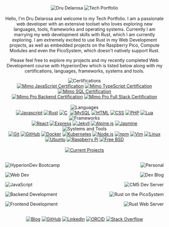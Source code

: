 <!-- (c) dntstck 2025 -->
<!-- Header -->
<div align="center"><img alt="Dru Delarosa" src="https://img.shields.io/badge/-%20%20Dru%20Delarosa%20%20-E95420">
  <img alt="Tech Portfolio" src="https://img.shields.io/badge/-Tech%20Portfolio-2C001E"></div><br>
<!-- About Me -->
<div align="center">
Hello, I'm Dru Delarosa and welcome to my Tech Portfolio. I am a passionate web developer with an extensive toolset who loves exploring new languages, tools, frameworks and operating systems. Currently I am marrying my web development skills with Rust, which I am currently exploring. I am extremely excited to use Rust in my Web Development projects, as well as embedded projects on the Raspberry Pico, Compute Modules and even the PicoSystem, which doesn't natively support Rust.

Please feel free to explore my projects and my recently completed Web Development course with HyperionDev which is listed below along with my certifications, languages, frameworks, systems and tools.
</div>
<!-- Certifications -->
<div align="center"> <img alt="Certifications" src="https://img.shields.io/badge/-Certifications-E95420"><br>
<a href="/certs/drudelarosa-javascript.pdf" target="_blank"><img alt="Mimo JavaScript Certification" src="https://img.shields.io/badge/-[Mimo]%20JavaScript-2C001E?logo=javascript&logoColor=E95420"></a> <a href="/certs/drudelarosa-typescript.pdf" target="_blank"><img alt="Mimo TypeScript Certification" src="https://img.shields.io/badge/-[Mimo]%20TypeScript-2C001E?logo=typescript"></a>   <a href="/certs/drudelarosa-sql.pdf" target="_blank"><img alt="Mimo SQL Certification" src="https://img.shields.io/badge/-[Mimo]%20MySql-2C001E?logo=mysql"> </a> <br>
<a href="/certs/drudelarosa-backend.pdf" target="_blank"><img alt="Mimo Pro Backend Certification" src="https://img.shields.io/badge/-[Mimo%20Pro]%20Backend%20Development-2C001E?logo=nodedotjs"></a> <a href="/certs/drudelarosa-fullstack.pdf" target="_blank"><img alt="Mimo Pro Full Stack Certification" src="https://img.shields.io/badge/-[Mimo%20Pro]%20Full%20Stack%20Development-2C001E?logo=react"> </a> </div><br>
<!-- Languages -->
<div align="center">
 <img alt="Languages" src="https://img.shields.io/badge/-Languages-E95420"><br>
<a href="https://developer.mozilla.org/en-US/docs/Web/JavaScript" target="_blank"><img alt="Javascript" src="https://img.shields.io/badge/-JavaScript-181717?style=flat-square&logo=javascript"></a> <a href="https://rust-lang.org" target="_blank"><img alt="Rust" src="https://img.shields.io/badge/-Rust-181717?style=flat-square&logo=rust"></a>  <a href="https://www.w3schools.com/c/c_intro.php" target="_blank"><img alt="C" src="https://img.shields.io/badge/-C-181717?style=flat-square&logo=c&logoColor=5C6BC0"></a> <a href="https://www.typescriptlang.org/" target="_blank"><img alt="" src="https://img.shields.io/badge/-TypeScript-181717?style=flat-square&logo=typescript"></a> <a href="https://www.mysql.com/" target="_blank"><img alt="MySQL" src="https://img.shields.io/badge/-MySQL-181717?style=flat-square&logo=mysql"></a> <a href="https://developer.mozilla.org/en-US/docs/Web/HTML" target="_blank"><img alt="HTML" src="https://img.shields.io/badge/HTML-181717?style=flat-square&logo=html5"></a> <a href="https://developer.mozilla.org/en-US/docs/Web/CSS" target="_blank"><img alt="CSS" src="https://img.shields.io/badge/CSS-181717?style=flat-square&logo=css3&logoColor=2999F9"></a> <a href="https://www.php.net/" target="_blank"><img alt="PHP" src="https://img.shields.io/badge/PHP-181717?style=flat-square&logo=php"></a> <a href="https://lua.org" target="_blank"><img alt="Lua" src="https://img.shields.io/badge/Lua-181717?style=flat-square&logo=lua&logoColor=009F99"></a><br>
<!-- Frameworks -->
<img alt="Frameworks" src="https://img.shields.io/badge/-Frameworks-2C001E"><br>
 <a href="https://react.dev" target="_blank"><img alt="React" src="https://img.shields.io/badge/-React-181717?style=flat-square&logo=react"></a> <a href="https://expressjs.com" target="_blank"><img alt="Express" src="https://img.shields.io/badge/-Express-181717?style=flat-square&logo=express"></a> <a href="https://jekyllrb.com" target="_blank"><img alt="Jekyll" src="https://img.shields.io/badge/-Jekyll-181717?style=flat-square&logo=jekyll"></a> <a href="https://alpinejs.dev" target="_blank"><img alt="Alpine.js" src="https://img.shields.io/badge/-Alpine.js-181717?style=flat-square&logo=alpinedotjs"></a> <a href="https://jasmine.github.io/" target="_blank"><img alt="Jasmine" src="https://img.shields.io/badge/-Jasmine-181717?style=flat-square&logo=jasmine"></a> <br>
<!-- Systems & Tools -->
 <img alt="Systems and Tools" src="https://img.shields.io/badge/-Systems%20%26%20Tools-E95420"><br>
 <a href="https://git-scm.com" target="_blank"><img alt="Git" src="https://img.shields.io/badge/-Git-181717?style=flat-square&logo=git"></a> <a href="https://github.com" target="_blank"><img alt="GitHub" src="https://img.shields.io/badge/-GitHub-181717?style=flat-square&logo=github"></a> <a href="https://docker.com" target="_blank"><img alt="Docker" src="https://img.shields.io/badge/-Docker-181717?style=flat-square&logo=docker"></a> <a href="https://kubernetes.io" target="_blank"><img alt="Kubernetes" src="https://img.shields.io/badge/-Kubernetes-181717?style=flat-square&logo=kubernetes"></a> 
 <a href="https://nodejs.org" target="_blank"><img alt="Node.js" src="https://img.shields.io/badge/-Node.js-181717?style=flat-square&logo=nodedotjs"></a> <a href="https://npmjs.com" target="_blank"><img alt="npm" src="https://img.shields.io/badge/-npm-181717?style=flat-square&logo=npm"></a> <a href="https://vim.org" target="_blank"><img alt="Vim" src="https://img.shields.io/badge/Vim-181717?style=flat-square&logo=vim&logoColor=A6CE39"></a> <a href="https://linux.org" target="_blank"><img alt="Linux" src="https://img.shields.io/badge/Linux-181717?style=flat-square&logo=linux&logoColor=white"></a> <a href="https://ubuntu.com" target="_blank"><img alt="Ubuntu" src="https://img.shields.io/badge/Ubuntu-181717?style=flat-square&logo=ubuntu"></a> <a href="https://raspberrypi.org" target="_blank"><img alt="Raspberry Pi" src="https://img.shields.io/badge/-Raspberry%20Pi-181717?style=flat-square&logo=Raspberry-Pi&logoColor=C51A4A"></a> <a href="https://freebsd.org" target="_blank"><img alt="Free BSD" src="https://img.shields.io/badge/-FreeBSD-181717?style=flat-square&logo=freebsd&logoColor=maroon"></a> 
</div>
<!-- Projects -->
<br>
<div align="center"><a href="https://github.com/dntstck?tab=repositories" target="_blank"><img alt="Current Projects" src="https://img.shields.io/badge/-%20%20Projects%20%20-2C001E?&logo=git&logoColor=white"></a></div><br>

<img alt="HyperionDev Bootcamp" src="https://img.shields.io/badge/-Web%20Development%20@%20HyperionDev-FE7A16" align="left"><a href="https://hyperiondev.com" target="_blank"></a> <img alt="Personal" src="https://img.shields.io/badge/-Personal-FE7A16?" align="right"></a><br>

<a href="/hyperiondev/webdev/" target="_blank"><img alt="Web Dev" src="https://img.shields.io/badge/-Web%20Development%20Fundamentals-151515" align="left"></a><a href="https://dntstck.github.io/blog" target="_blank"><img alt="Dev Blog" src="https://img.shields.io/badge/-Developer%20Blog-151515?" align="right"></a><br>

<a href="/hyperiondev/javascript/" target="_blank"><img alt="JavaScript" src="https://img.shields.io/badge/-JavaScript-151515" align="left"></a><a href="https://dntstck.github.io/blog/cm5" target="_blank"><img alt="CM5 Dev Server" src="https://img.shields.io/badge/-Compute%20Module%205%20Dev%20Server-151515?" align="right"></a><br>

<a href="/hyperiondev/backend/" target="_blank"><img alt="Backend Development" src="https://img.shields.io/badge/-Backend%20Development-151515" align="left"></a><a href="https://github.com/dntstck/picosystem-sdk-rs" target="_blank"><img alt="Rust on the PicoSystem" src="https://img.shields.io/badge/-Rust%20on%20the%20PicoSystem-151515?" align="right"></a><br>

<a href="/hyperiondev/backend/" target="_blank"><img alt="Frontend Development" src="https://img.shields.io/badge/-Frontend%20Development-151515" align="left"></a><a href="https://github.com/dntstck/rust-web-server" target="_blank"><img alt="Rust Web Server" src="https://img.shields.io/badge/-Rust%20Web%20Server-151515?" align="right"></a><br>
<!-- Footer -->
<br>
<div align="center">
<a href="https://dntstck.github.io/blog" target="_blank"><img alt="Blog" src="https://img.shields.io/badge/-Developer%20Blog-DD4814?style=flat-square&logo=github&logoColor=black"></a> <a href="https://github.com/dntstck" target="_blank"><img alt="GitHub" src="https://img.shields.io/badge/-@dntstck-181717?style=flat-square&logo=GitHub&logoColor=white"></a> <a href="https://www.linkedin.com/in/drudelarosa" target="_blank"><img alt="LinkedIn" src="https://img.shields.io/badge/-LinkedIn-0077B5?style=flat-square&logo=Linkedin&logoColor=white"></a> <a href="https://orcid.org/0009-0003-6755-7655" target="_blank"><img alt="ORCID" src="https://img.shields.io/badge/-ORCID-A6CE39?style=flat-square&logo=ORCID&logoColor=white"></a> <a href="https://stackoverflow.com/users/28874348/dru-delarosa" target="_blank"><img alt="Stack Overflow" src="https://img.shields.io/badge/-Stack%20Overflow-FE7A16?style=flat-square&logo=Stack-Overflow&logoColor=white"></a></div>
